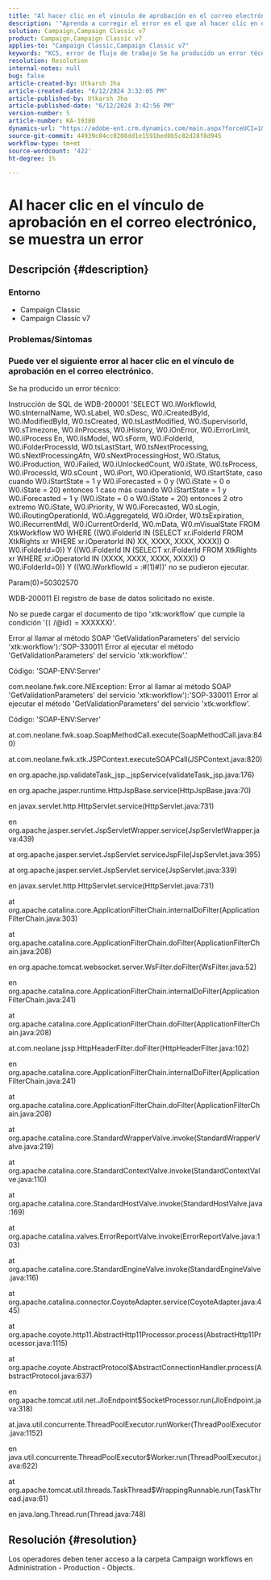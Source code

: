 ```yaml
---
title: "Al hacer clic en el vínculo de aprobación en el correo electrónico, se muestra un error"
description: '"Aprenda a corregir el error en el que al hacer clic en el vínculo de aprobación en el correo electrónico se muestra un error en Adobe Campaign Classic".'
solution: Campaign,Campaign Classic v7
product: Campaign,Campaign Classic v7
applies-to: "Campaign Classic,Campaign Classic v7"
keywords: "KCS, error de flujo de trabajo Se ha producido un error técnico"
resolution: Resolution
internal-notes: null
bug: false
article-created-by: Utkarsh Jha
article-created-date: "6/12/2024 3:32:05 PM"
article-published-by: Utkarsh Jha
article-published-date: "6/12/2024 3:42:56 PM"
version-number: 5
article-number: KA-19380
dynamics-url: "https://adobe-ent.crm.dynamics.com/main.aspx?forceUCI=1&pagetype=entityrecord&etn=knowledgearticle&id=6b894ee8-d028-ef11-840a-00224808decd"
source-git-commit: 44939c04cc0208dd1e1591bed0b5c82d28f8d945
workflow-type: tm+mt
source-wordcount: '422'
ht-degree: 1%

---
```


# Al hacer clic en el vínculo de aprobación en el correo electrónico, se muestra un error

## Descripción {#description}


### <b>Entorno</b>

- Campaign Classic
- Campaign Classic v7




### <b>Problemas/Síntomas</b>

### Puede ver el siguiente error al hacer clic en el vínculo de aprobación en el correo electrónico.



Se ha producido un error técnico:

Instrucción de SQL de WDB-200001 &#39;SELECT W0.iWorkflowId, W0.sInternalName, W0.sLabel, W0.sDesc, W0.iCreatedById, W0.iModifiedById, W0.tsCreated, W0.tsLastModified, W0.iSupervisorId, W0.sTimezone, W0.iInProcess, W0.iHistory, W0.iOnError, W0.iErrorLimit, W0.iiProcess En, W0.iIsModel, W0.sForm, W0.iFolderId, W0.iFolderProcessId, W0.tsLastStart, W0.tsNextProcessing, W0.sNextProcessingAfn, W0.sNextProcessingHost, W0.iStatus, W0.iProduction, W0.iFailed, W0.iUnlockedCount, W0.iState, W0.tsProcess, W0.iProcessId, W0.sCount , W0.iPort, W0.iOperationId, W0.iStartState, caso cuando W0.iStartState = 1 y W0.iForecasted = 0 y (W0.iState = 0 o W0.iState = 20) entonces 1 caso más cuando W0.iStartState = 1 y W0.iForecasted = 1 y (W0.iState = 0 o W0.iState = 20) entonces 2 otro extremo W0.iState, W0.iPriority, W W0.iForecasted, W0.sLogin, W0.iRoutingOperationId, W0.iAggregateId, W0.iOrder, W0.tsExpiration, W0.iRecurrentMdl, W0.iCurrentOrderId, W0.mData, W0.mVisualState FROM XtkWorkflow W0 WHERE ((W0.iFolderId IN (SELECT xr.iFolderId FROM XtkRights xr WHERE xr.iOperatorId IN) XX, XXXX, XXXX, XXXX)) O W0.iFolderId=0)) Y ((W0.iFolderId IN (SELECT xr.iFolderId FROM XtkRights xr WHERE xr.iOperatorId IN (XXXX, XXXX, XXXX, XXXX)) O W0.iFolderId=0)) Y ((W0.iWorkflowId = :#(1)#))&#39; no se pudieron ejecutar.

Param(0)=50302570



WDB-200011 El registro de base de datos solicitado no existe.

No se puede cargar el documento de tipo &#39;xtk:workflow&#39; que cumple la condición &#39;(`[` /@id`]`  = XXXXXX)&#39;.



Error al llamar al método SOAP &#39;GetValidationParameters&#39; del servicio &#39;xtk:workflow&#39;):&#39;SOP-330011 Error al ejecutar el método &#39;GetValidationParameters&#39; del servicio &#39;xtk:workflow&#39;.&#39;



Código: &#39;SOAP-ENV:Server&#39;

com.neolane.fwk.core.NlException: Error al llamar al método SOAP &#39;GetValidationParameters&#39; del servicio &#39;xtk:workflow&#39;):&#39;SOP-330011 Error al ejecutar el método &#39;GetValidationParameters&#39; del servicio &#39;xtk:workflow&#39;.

Código: &#39;SOAP-ENV:Server&#39;

at.com.neolane.fwk.soap.SoapMethodCall.execute(SoapMethodCall.java:840)

at.com.neolane.fwk.xtk.JSPContext.executeSOAPCall(JSPContext.java:820)

en org.apache.jsp.validateTask_jsp._jspService(validateTask_jsp.java:176)

en org.apache.jasper.runtime.HttpJspBase.service(HttpJspBase.java:70)

en javax.servlet.http.HttpServlet.service(HttpServlet.java:731)

en org.apache.jasper.servlet.JspServletWrapper.service(JspServletWrapper.java:439)

at org.apache.jasper.servlet.JspServlet.serviceJspFile(JspServlet.java:395)

at org.apache.jasper.servlet.JspServlet.service(JspServlet.java:339)

en javax.servlet.http.HttpServlet.service(HttpServlet.java:731)

at org.apache.catalina.core.ApplicationFilterChain.internalDoFilter(ApplicationFilterChain.java:303)

at org.apache.catalina.core.ApplicationFilterChain.doFilter(ApplicationFilterChain.java:208)

en org.apache.tomcat.websocket.server.WsFilter.doFilter(WsFilter.java:52)

en org.apache.catalina.core.ApplicationFilterChain.internalDoFilter(ApplicationFilterChain.java:241)

at org.apache.catalina.core.ApplicationFilterChain.doFilter(ApplicationFilterChain.java:208)

at.com.neolane.jssp.HttpHeaderFilter.doFilter(HttpHeaderFilter.java:102)

en org.apache.catalina.core.ApplicationFilterChain.internalDoFilter(ApplicationFilterChain.java:241)

at org.apache.catalina.core.ApplicationFilterChain.doFilter(ApplicationFilterChain.java:208)

at org.apache.catalina.core.StandardWrapperValve.invoke(StandardWrapperValve.java:219)

at org.apache.catalina.core.StandardContextValve.invoke(StandardContextValve.java:110)

at org.apache.catalina.core.StandardHostValve.invoke(StandardHostValve.java:169)

at org.apache.catalina.valves.ErrorReportValve.invoke(ErrorReportValve.java:103)

at org.apache.catalina.core.StandardEngineValve.invoke(StandardEngineValve.java:116)

at org.apache.catalina.connector.CoyoteAdapter.service(CoyoteAdapter.java:445)

at org.apache.coyote.http11.AbstractHttp11Processor.process(AbstractHttp11Processor.java:1115)

at org.apache.coyote.AbstractProtocol$AbstractConnectionHandler.process(AbstractProtocol.java:637)

en org.apache.tomcat.util.net.JIoEndpoint$SocketProcessor.run(JIoEndpoint.java:318)

at.java.util.concurrente.ThreadPoolExecutor.runWorker(ThreadPoolExecutor.java:1152)

en java.util.concurrente.ThreadPoolExecutor$Worker.run(ThreadPoolExecutor.java:622)

at org.apache.tomcat.util.threads.TaskThread$WrappingRunnable.run(TaskThread.java:61)

en java.lang.Thread.run(Thread.java:748)


## Resolución {#resolution}


Los operadores deben tener acceso a la carpeta Campaign workflows en Administration - Production - Objects.
